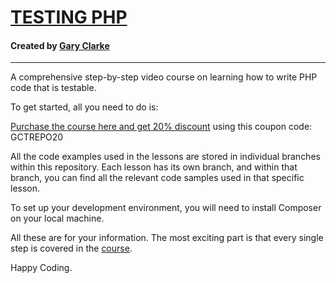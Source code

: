 <h1><a href="https://www.garyclarke.tech/p/testing-php">TESTING PHP</a></h1>

<h4>Created by <a href="https://www.youtube.com/@GaryClarkeTech"> Gary Clarke</a></h4>

<hr>

A comprehensive step-by-step video course on learning how to write PHP code that is testable.


To get started, all you need to do is:

<a href="https://www.garyclarke.tech/p/testing-php">Purchase the course here and get 20% discount</a> using this coupon code: GCTREPO20

All the code examples used in the lessons are stored in individual branches within this repository. Each lesson has its own branch, and within that branch, you can find all the relevant code samples used in that specific lesson.

To set up your development environment, you will need to install Composer on your local machine.

All these are for your information. The most exciting part is that every single step is covered in the <a href="https://www.garyclarke.tech/p/testing-php">course</a>.

Happy Coding.
